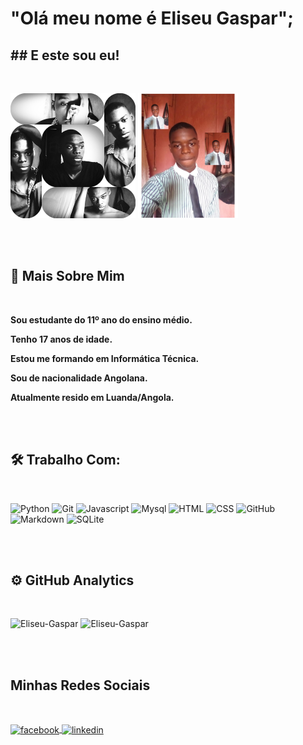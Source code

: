 # "Olá meu nome é Eliseu Gaspar";

## ## E este sou eu!
<br>

<img src="274550498_489633379236522_5157148375971548302_n.jpg" style="zoom: 50%"/> <img src="photo1.png" height="200px"/>

<br><br>

## 📄 Mais Sobre Mim
<br>

**Sou estudante do 11º ano do ensino médio.**

**Tenho 17 anos de idade.**

**Estou me formando em Informática Técnica.**

**Sou de nacionalidade Angolana.**

**Atualmente resido em Luanda/Angola.**

<br><br>

## 🛠 Trabalho Com: 
<br>

![Python](https://img.shields.io/badge/-Python-05122A?style=flat&logo=python)
![Git](https://img.shields.io/badge/-Git-05122A?style=flat&logo=git)
![Javascript](https://img.shields.io/badge/-Javascript-05122A?style=flat&logo=Javascript)
![Mysql](https://img.shields.io/badge/-Mysql-05122A?style=flat&logo=mysql)
![HTML](https://img.shields.io/badge/-HTML-05122A?style=flat&logo=HTML5)
![CSS](https://img.shields.io/badge/-CSS-05122A?style=flat&logo=CSS3&logoColor=1572B6)
![GitHub](https://img.shields.io/badge/-GitHub-05122A?style=flat&logo=github)
![Markdown](https://img.shields.io/badge/-Markdown-05122A?style=flat&logo=markdown)
![SQLite](https://img.shields.io/badge/-SQLite-05122A?style=flat&logo=sqlite)

<br><br>

## ⚙️ GitHub Analytics
<br>

<p align="left">
<img width="420em" src="https://github-readme-stats.vercel.app/api?username=EliseuGaspar&show_icons=true&theme=vision-friendly-dark" alt="Eliseu-Gaspar"/>
<img width="400em" src="https://github-readme-stats.vercel.app/api/top-langs/?username=EliseuGaspar&layout=compact&theme=vision-friendly-dark" alt="Eliseu-Gaspar"/>
</p>

<br><br>

##  Minhas Redes Sociais
<br>

<p align="left">
<a href="https://www.facebook.com/eliseugaspar.goncalves/" target="_blank">
  <img align="center" src="https://img.shields.io/badge/-@EliseuGaspar-05122A?style=flat&logo=facebook" alt="facebook"/>
</a>
<a href="https://www.linkedin.com/in/eliseu-gaspar-gon%C3%A7alves/" target="_blank">
  <img align="center" src="https://img.shields.io/badge/-@EliseuGaspar-05122A?style=flat&logo=linkedin" alt="linkedin"/>
</a>